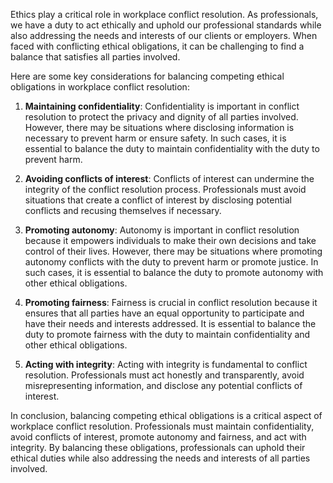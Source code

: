 

Ethics play a critical role in workplace conflict resolution. As professionals, we have a duty to act ethically and uphold our professional standards while also addressing the needs and interests of our clients or employers. When faced with conflicting ethical obligations, it can be challenging to find a balance that satisfies all parties involved.

Here are some key considerations for balancing competing ethical obligations in workplace conflict resolution:

1. **Maintaining confidentiality**: Confidentiality is important in conflict resolution to protect the privacy and dignity of all parties involved. However, there may be situations where disclosing information is necessary to prevent harm or ensure safety. In such cases, it is essential to balance the duty to maintain confidentiality with the duty to prevent harm.

2. **Avoiding conflicts of interest**: Conflicts of interest can undermine the integrity of the conflict resolution process. Professionals must avoid situations that create a conflict of interest by disclosing potential conflicts and recusing themselves if necessary.

3. **Promoting autonomy**: Autonomy is important in conflict resolution because it empowers individuals to make their own decisions and take control of their lives. However, there may be situations where promoting autonomy conflicts with the duty to prevent harm or promote justice. In such cases, it is essential to balance the duty to promote autonomy with other ethical obligations.

4. **Promoting fairness**: Fairness is crucial in conflict resolution because it ensures that all parties have an equal opportunity to participate and have their needs and interests addressed. It is essential to balance the duty to promote fairness with the duty to maintain confidentiality and other ethical obligations.

5. **Acting with integrity**: Acting with integrity is fundamental to conflict resolution. Professionals must act honestly and transparently, avoid misrepresenting information, and disclose any potential conflicts of interest.

In conclusion, balancing competing ethical obligations is a critical aspect of workplace conflict resolution. Professionals must maintain confidentiality, avoid conflicts of interest, promote autonomy and fairness, and act with integrity. By balancing these obligations, professionals can uphold their ethical duties while also addressing the needs and interests of all parties involved.

